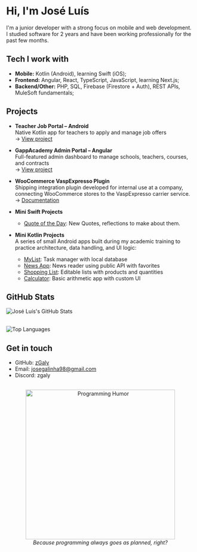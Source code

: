 # Hi, I'm José Luís

I'm a junior developer with a strong focus on mobile and web development.  
I studied software for 2 years and have been working professionally for the past few months.

## Tech I work with

- **Mobile:** Kotlin (Android), learning Swift (iOS);
- **Frontend:** Angular, React, TypeScript, JavaScript, learning Next.js;
- **Backend/Other:** PHP, SQL, Firebase (Firestore + Auth), REST APIs, MuleSoft fundamentals;

## Projects

- **Teacher Job Portal – Android**  
  Native Kotlin app for teachers to apply and manage job offers  
  → [View project](https://github.com/zGaly/teacher-job-portal-android)

- **GappAcademy Admin Portal – Angular**  
  Full-featured admin dashboard to manage schools, teachers, courses, and contracts  
  → [View project](https://github.com/zGaly/teacher-job-admin-portal)

- **WooCommerce VaspExpresso Plugin**  
  Shipping integration plugin developed for internal use at a company, connecting WooCommerce stores to the VaspExpresso carrier service.  
  → [Documentation](https://github.com/zGaly/woocommerce-vaspexpresso)

- **Mini Swift Projects**
  - [Quote of the Day](https://github.com/zGaly/swift-quoteoftheday): New Quotes, reflections to make about them. 

- **Mini Kotlin Projects**  
  A series of small Android apps built during my academic training to practice architecture, data handling, and UI logic:
  - [MyList](https://github.com/zGaly/kotlin-myapp-app): Task manager with local database
  - [News App](https://github.com/zGaly/kotlin-news-app): News reader using public API with favorites
  - [Shopping List](https://github.com/zGaly/kotlin-shopping-app): Editable lists with products and quantities
  - [Calculator](https://github.com/zGaly/kotlin-calculator-app): Basic arithmetic app with custom UI

## GitHub Stats

![José Luís's GitHub Stats](https://github-readme-stats.vercel.app/api?username=zGaly&show_icons=true&theme=default)  
<br/>

![Top Languages](https://github-readme-stats.vercel.app/api/top-langs/?username=zGaly&layout=compact&theme=default)  

## Get in touch

- GitHub: [zGaly](https://github.com/zGaly)
- Email: josegalinha98@gmail.com
- Discord: zgaly

##

<p align="center">
  <img src="https://media.giphy.com/media/93UOscPyDH8cdRfSaT/giphy.gif" width="400" alt="Programming Humor" />
  <br/>
  <i>Because programming always goes as planned, right?</i>
</p>
